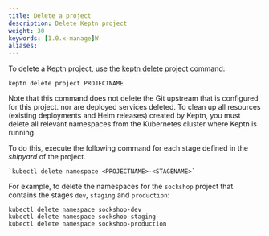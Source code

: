 ```yaml
---
title: Delete a project
description: Delete Keptn project
weight: 30
keywords: [1.0.x-manage]W
aliases:
---
```


To delete a Keptn project,
use the [keptn delete project](../../reference/cli/commands/keptn_delete_project) command:

  ```
  keptn delete project PROJECTNAME
  ```

Note that this command does not delete the Git upstream that is configured for this project.
nor are deployed services deleted.
To clean up all resources (existing deployments and Helm releases) created by Keptn,
you must delete all relevant namespaces from the Kubernetes cluster where Keptn is running.

To do this, execute the following command for each stage defined in the *shipyard* of the project.

```
`kubectl delete namespace <PROJECTNAME>-<STAGENAME>`
```

For example, to delete the namespaces for the `sockshop` project
that contains the stages `dev`, `staging` and `production`:

```
kubectl delete namespace sockshop-dev
kubectl delete namespace sockshop-staging
kubectl delete namespace sockshop-production
```


